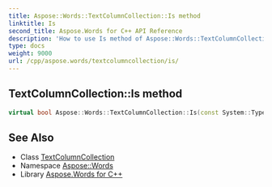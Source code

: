 ```yaml
---
title: Aspose::Words::TextColumnCollection::Is method
linktitle: Is
second_title: Aspose.Words for C++ API Reference
description: 'How to use Is method of Aspose::Words::TextColumnCollection class in C++.'
type: docs
weight: 9000
url: /cpp/aspose.words/textcolumncollection/is/
---
```

## TextColumnCollection::Is method




```cpp
virtual bool Aspose::Words::TextColumnCollection::Is(const System::TypeInfo &target) const override
```

## See Also

* Class [TextColumnCollection](../)
* Namespace [Aspose::Words](../../)
* Library [Aspose.Words for C++](../../../)
